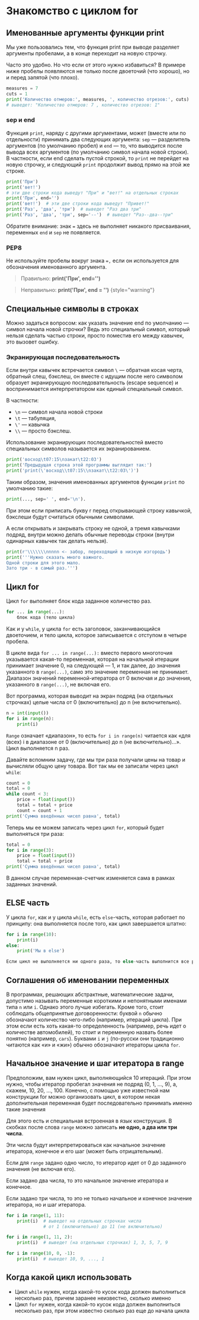 # Знакомство с циклом for

## Именованные аргументы функции print

Мы уже пользовались тем, что функция print при выводе разделяет аргументы пробелами, а в конце переходит на новую строчку.

Часто это удобно. Но что если от этого нужно избавиться? В примере ниже пробелы появляются не только после двоеточий (что хорошо), но и перед запятой (что плохо).

```python
measures = 7
cuts = 1
print('Количество отмеров:', measures, ', количество отрезов:', cuts)
# выведет: "Количество отмеров: 7 , количество отрезов: 1"
```

### sep и end

Функция `print`, наряду с другими аргументами, может (вместе или по отдельности) принимать два следующих аргумента: `sep` — разделитель аргументов (по умолчанию пробел) и `end` — то, что выводится после вывода всех аргументов (по умолчанию символ начала новой строки).
В частности, если end сделать пустой строкой, то `print` не перейдет на новую строчку, и следующий `print` продолжит вывод прямо на этой же строке.

```python
print('При')
print('вет!')
# эти две строки кода выведут "При" и "вет!" на отдельных строках
print('При', end='')
print('вет!')  # эти две строки кода выведут "Привет!"
print('Раз', 'два', 'три')  # выведет "Раз два три"
print('Раз', 'два', 'три', sep='--')  # выведет "Раз--два--три"
```

Обратите внимание: знак `=` здесь не выполняет никакого присваивания, переменных `end` и `sep` не появляется.

### PEP8

Не используйте пробелы вокруг знака `=,` если он используется для обозначения именованного аргумента.

> Правильно: **print('При', end='')**

>Неправильно: **print('При', end = '')**
{style="warning"}

## Специальные символы в строках

Можно задаться вопросом: как указать значение end по умолчанию — символ начала новой строчки? Ведь это специальный символ, который нельзя сделать частью строки, просто поместив его между кавычек, это вызовет ошибку.

### Экранирующая последовательность

Если внутри кавычек встречается символ `\` — обратная косая черта, обратный слеш, бэкслеш, он вместе с идущим после него символом образует экранирующую последовательность (escape sequence) и воспринимается интерпретатором как единый специальный символ.

В частности:
- `\n` — символ начала новой строки
- `\t` — табуляция,
- `\'`  — кавычка
- `\\` — просто бэкслеш.

Использование экранирующих последовательностей вместо специальных символов называется их экранированием.

```python
print('восход\t07:15\nзакат\t22:03')
print('Предыдущая строка этой программы выглядит так:')
print('print(\'восход\\t07:15\\nзакат\\t22:03\')')
```

Таким образом, значения именованных аргументов функции `print` по умолчанию такие:
```python
print(..., sep=' ', end='\n').
```

При этом если приписать букву r перед открывающей строку кавычкой, бэкслеши будут считаться обычными символами.

А если открывать и закрывать строку не одной, а тремя кавычками подряд, внутри можно делать обычные переводы строки (внутри одинарных кавычек так делать нельзя).
```python
print(r'\\\\\\\nnnnn <- забор, переходящий в низкую изгородь')
print('''Нужно сказать много важного.
Одной строки для этого мало.
Зато три - в самый раз.''')
```

## Цикл for

Цикл `for` выполняет блок кода заданное количество раз.

```python
for ... in range(...):
    блок кода (тело цикла)
```

Как и у `while`, у цикла `for` есть заголовок, заканчивающийся двоеточием, и тело цикла, которое записывается с отступом в четыре пробела.

В цикле вида `for ... in range(...):` вместо первого многоточия указывается какая-то переменная, которая на начальной итерации принимает значение 0, на следующей — 1, и так далее, до значения указанного в `range(...)`, само это значение переменная не принимает. 
Диапазон значений переменной-итератора от 0 включая и до значения, указанного в `range(...)`, не включая его.

Вот программа, которая выводит на экран подряд (на отдельных строчках) целые числа от 0 (включительно) до n (не включительно).

```python
n = int(input())
for i in range(n):
    print(i)
```

`Range` означает «диапазон», то есть `for i in range(n)` читается как «для (всех) i в диапазоне от 0 (включительно) до n (не включительно)...». Цикл выполняется n раз.

Давайте вспомним задачу, где мы три раза получали цены на товар и вычисляли общую цену товара.
Вот так мы ее записали через цикл `while`:

```python
count = 0
total = 0
while count < 3:
    price = float(input())
    total = total + price
    count = count + 1
print('Сумма введённых чисел равна', total)
```

Теперь мы ее можем записать через цикл `for`, который будет выполняться три раза:

```python
total = 0
for i in range(3):
    price = float(input())
    total = total + price
print('Сумма введённых чисел равна', total)
```

В данном случае переменная-счетчик изменяется сама в рамках заданных значений.

## ELSE часть

У цикла `for`, как и у цикла `while`, есть `else`-часть, которая работает по принципу: она выполняется после того, как цикл завершается штатно:

```python
for i in range(10):
    print(i)
else:
    print('Мы в else')

Если цикл не выполняется ни одного раза, то else-часть выполнится все равно:
```

## Соглашения об именовании переменных

В программах, решающих абстрактные, математические задачи, допустимо называть переменные короткими и непонятными именами типа `n` или `i`. Однако этого лучше избегать. Кроме того, стоит соблюдать общепринятые договоренности: буквой `n` обычно обозначают количество чего-либо (например, итераций цикла). При этом если есть хоть какая-то определенность (например, речь идет о количестве автомобилей), то стоит и переменную назвать более понятно (например, `cars`). Буквами `i` и `j` (по-русски они традиционно читаются как «и» и «жи») обычно обозначают итераторы цикла `for`.

## Начальное значение и шаг итератора в range

Предположим, вам нужен цикл, выполняющийся 10 итераций. При этом нужно, чтобы итератор пробегал значения не подряд (0, 1, ..., 9), а, скажем, 10, 20, ..., 100. Конечно, с помощью уже известной нам конструкции for можно организовать цикл, в котором некая дополнительная переменная будет последовательно принимать именно такие значения

Для этого есть и специальная встроенная в язык конструкция. В скобках после слова `range` можно записать **не одно, а два или три числа**.

Эти числа будут интерпретироваться как начальное значение итератора, конечное и его шаг (может быть отрицательным).

Если для `range` задано одно число, то итератор идет от 0 до заданного значения (не включая его).

Если задано два числа, то это начальное значение итератора и конечное.

Если задано три числа, то это не только начальное и конечное значение итератора, но и шаг итератора.

```python
for i in range(1, 11):
    print(i)  # выведет на отдельных строчках числа
              # от 1 (включительно) до 11 (не включительно)

for i in range(1, 11, 2):
    print(i)  # выведет (на отдельных строчках) 1, 3, 5, 7, 9

for i in range(10, 0, -1):
    print(i)  # выведет 10, 9, ..., 1
```

## Когда какой цикл использовать

- Цикл `while` нужен, когда какой-то кусок кода должен выполниться несколько раз, причем заранее неизвестно, сколько именно
- Цикл `for` нужен, когда какой-то кусок кода должен выполниться несколько раз, при этом известно сколько раз еще до начала цикла
